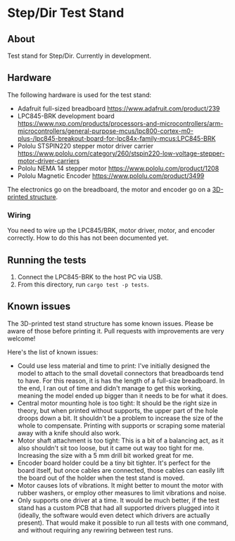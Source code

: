 # Step/Dir Test Stand

## About

Test stand for Step/Dir. Currently in development.


## Hardware

The following hardware is used for the test stand:

- Adafruit full-sized breadboard
  https://www.adafruit.com/product/239
- LPC845-BRK development board
  https://www.nxp.com/products/processors-and-microcontrollers/arm-microcontrollers/general-purpose-mcus/lpc800-cortex-m0-plus-/lpc845-breakout-board-for-lpc84x-family-mcus:LPC845-BRK
- Pololu STSPIN220 stepper motor driver carrier
  https://www.pololu.com/category/260/stspin220-low-voltage-stepper-motor-driver-carriers
- Pololu NEMA 14 stepper motor
  https://www.pololu.com/product/1208
- Pololu Magnetic Encoder
  https://www.pololu.com/product/3499

The electronics go on the breadboard, the motor and encoder go on a [3D-printed structure](https://github.com/flott-motion/step-dir/blob/master/test-stand/test-stand.scad).

### Wiring

You need to wire up the LPC845/BRK, motor driver, motor, and encoder correctly. How to do this has not been documented yet.


## Running the tests

1. Connect the LPC845-BRK to the host PC via USB.
2. From this directory, run `cargo test -p tests`.


## Known issues

The 3D-printed test stand structure has some known issues. Please be aware of those before printing it. Pull requests with improvements are very welcome!

Here's the list of known issues:

- Could use less material and time to print: I've initially designed the model to attach to the small dovetail connectors that breadboards tend to have. For this reason, it is has the length of a full-size breadboard. In the end, I ran out of time and didn't manage to get this working, meaning the model ended up bigger than it needs to be for what it does.
- Central motor mounting hole is too tight: It should be the right size in theory, but when printed without supports, the upper part of the hole droops down a bit. It shouldn't be a problem to increase the size of the whole to compensate. Printing with supports or scraping some material away with a knife should also work.
- Motor shaft attachment is too tight: This is a bit of a balancing act, as it also shouldn't sit too loose, but it came out way too tight for me. Increasing the size with a 5 mm drill bit worked great for me.
- Encoder board holder could be a tiny bit tighter. It's perfect for the board itself, but once cables are connected, those cables can easily lift the board out of the holder when the test stand is moved.
- Motor causes lots of vibrations. It might better to mount the motor with rubber washers, or employ other measures to limit vibrations and noise.
- Only supports one driver at a time. It would be much better, if the test stand has a custom PCB that had all supported drivers plugged into it (ideally, the software would even detect which drivers are actually present). That would make it possible to run all tests with one command, and without requiring any rewiring between test runs.
